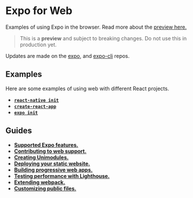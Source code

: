 # Expo for Web

Examples of using Expo in the browser. Read more about the [preview here.][preview]

> This is a **preview** and subject to breaking changes. Do not use this in production yet.

Updates are made on the [expo](https://github.com/expo/expo-cli/), and [expo-cli](https://github.com/expo/expo/) repos.

## Examples

Here are some examples of using web with different React projects.

- [**`react-native init`**](react-native-init/README.md)
- [**`create-react-app`**](create-react-app/README.md)
- [**`expo init`**](expo-managed-workflow/README.md)

## Guides

- [**Supported Expo features.**](docs/FEATURES.md)
- [**Contributing to web support.**](docs/developing.md)
- [**Creating Unimodules.**](docs/adding-web-support-to-unimodules.md)
- [**Deploying your static website.**](docs/DEPLOYMENT.md)
- [**Building progressive web apps.**](docs/PWA.md)
- [**Testing performance with Lighthouse.**](docs/PERFORMANCE.md)
- [**Extending webpack.**](docs/WEBPACK.md)
- [**Customizing public files.**](docs/CUSTOMIZING-STATICS.md)

[preview]: https://blog.expo.io/expo-cli-and-sdk-web-support-beta-d0c588221375
